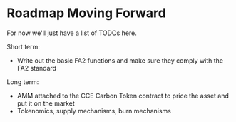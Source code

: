# Roadmap Moving Forward

For now we'll just have a list of TODOs here.

Short term:
* Write out the basic FA2 functions and make sure they comply with the FA2 standard

Long term:
* AMM attached to the CCE Carbon Token contract to price the asset and put it on the market
* Tokenomics, supply mechanisms, burn mechanisms